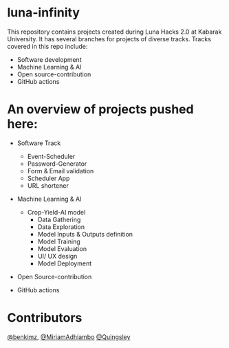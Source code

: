 # luna-infinity
This repository contains projects created during Luna Hacks 2.0 at Kabarak University. It has several branches for projects of diverse tracks.
Tracks covered in this repo include:
* Software development
* Machine Learning & AI
* Open source-contribution
* GitHub actions

# An overview of projects pushed here:

* Software Track
    - Event-Scheduler
    - Password-Generator
    - Form & Email validation
    - Scheduler App
    - URL shortener
* Machine Learning & AI
    - Crop-Yield-AI model
        - Data Gathering
        - Data Exploration
        - Model Inputs & Outputs definition
        - Model Training
        - Model Evaluation
        - UI/ UX design
        - Model Deployment

* Open Source-contribution
* GitHub actions

# Contributors
[@benkimz](https://github.com/benkimz), [@MiriamAdhiambo](https://github.com/MiriamAdhiambo) [@Quingsley](https://github.com/Quingsley)
